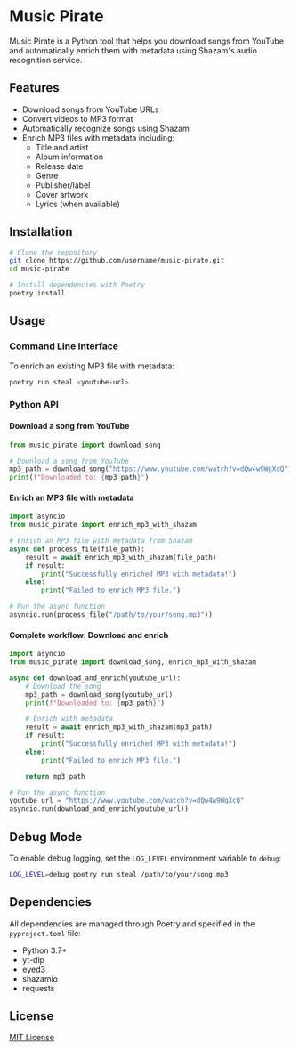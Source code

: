 # Music Pirate

Music Pirate is a Python tool that helps you download songs from YouTube and automatically enrich them with metadata using Shazam's audio recognition service.

## Features

- Download songs from YouTube URLs
- Convert videos to MP3 format
- Automatically recognize songs using Shazam
- Enrich MP3 files with metadata including:
  - Title and artist
  - Album information
  - Release date
  - Genre
  - Publisher/label
  - Cover artwork
  - Lyrics (when available)

## Installation

```bash
# Clone the repository
git clone https://github.com/username/music-pirate.git
cd music-pirate

# Install dependencies with Poetry
poetry install

```

## Usage

### Command Line Interface

To enrich an existing MP3 file with metadata:

```bash
poetry run steal <youtube-url>
```

### Python API

#### Download a song from YouTube

```python
from music_pirate import download_song

# Download a song from YouTube
mp3_path = download_song("https://www.youtube.com/watch?v=dQw4w9WgXcQ")
print(f"Downloaded to: {mp3_path}")
```

#### Enrich an MP3 file with metadata

```python
import asyncio
from music_pirate import enrich_mp3_with_shazam

# Enrich an MP3 file with metadata from Shazam
async def process_file(file_path):
    result = await enrich_mp3_with_shazam(file_path)
    if result:
        print("Successfully enriched MP3 with metadata!")
    else:
        print("Failed to enrich MP3 file.")

# Run the async function
asyncio.run(process_file("/path/to/your/song.mp3"))
```

#### Complete workflow: Download and enrich

```python
import asyncio
from music_pirate import download_song, enrich_mp3_with_shazam

async def download_and_enrich(youtube_url):
    # Download the song
    mp3_path = download_song(youtube_url)
    print(f"Downloaded to: {mp3_path}")

    # Enrich with metadata
    result = await enrich_mp3_with_shazam(mp3_path)
    if result:
        print("Successfully enriched MP3 with metadata!")
    else:
        print("Failed to enrich MP3 file.")

    return mp3_path

# Run the async function
youtube_url = "https://www.youtube.com/watch?v=dQw4w9WgXcQ"
asyncio.run(download_and_enrich(youtube_url))
```

## Debug Mode

To enable debug logging, set the `LOG_LEVEL` environment variable to `debug`:

```bash
LOG_LEVEL=debug poetry run steal /path/to/your/song.mp3
```

## Dependencies

All dependencies are managed through Poetry and specified in the `pyproject.toml` file:

- Python 3.7+
- yt-dlp
- eyed3
- shazamio
- requests

## License

[MIT License](LICENSE)
